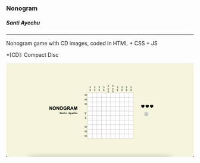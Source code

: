 ### Nonogram
##### Santi Ayechu

---

Nonogram game with CD images, coded in HTML + CSS + JS

*[CD]: Compact Disc

![screenshot](img/screenshot.png)